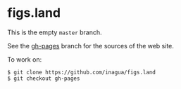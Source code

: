 # figs.land

This is the empty `master` branch.

See the [gh-pages](https://github.com/inagua/figs.land/tree/gh-pages) branch for the sources of the web site.

To work on:

```
$ git clone https://github.com/inagua/figs.land
$ git checkout gh-pages
```
